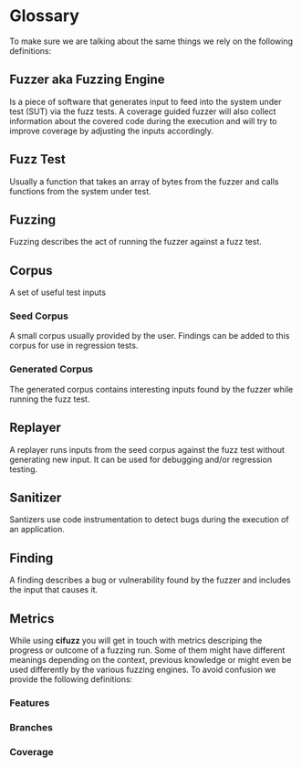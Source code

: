 # Glossary
To make sure we are talking about the same things we rely on the 
following definitions:

## Fuzzer aka Fuzzing Engine
Is a piece of software that generates input to feed into the system 
under test (SUT) via the fuzz tests. A coverage guided fuzzer will 
also collect information about the covered code during the execution 
and will try to improve coverage by adjusting the inputs accordingly.

## Fuzz Test 
Usually a function that takes an array of bytes from the fuzzer and 
calls functions from the system under test.

## Fuzzing 
Fuzzing describes the act of running the fuzzer against a fuzz test.

## Corpus
A set of useful test inputs

### Seed Corpus
A small corpus usually provided by the user. Findings can be added to 
this corpus for use in regression tests.

### Generated Corpus
The generated corpus contains interesting inputs found by the fuzzer 
while running the fuzz test.

## Replayer
A replayer runs inputs from the seed corpus against the fuzz test 
without generating new input. It can be used for debugging and/or 
regression testing.

## Sanitizer
Santizers use code instrumentation to detect bugs during the execution 
of an application. 

## Finding
A finding describes a bug or vulnerability found by the fuzzer and 
includes the input that causes it.

## Metrics
While using **cifuzz** you will get in touch with metrics descriping 
the progress or outcome of a fuzzing run. Some of them might have 
different meanings depending on the context, previous knowledge or 
might even be used differently by the various fuzzing engines. 
To avoid confusion we provide the following definitions:

### Features

### Branches

### Coverage

